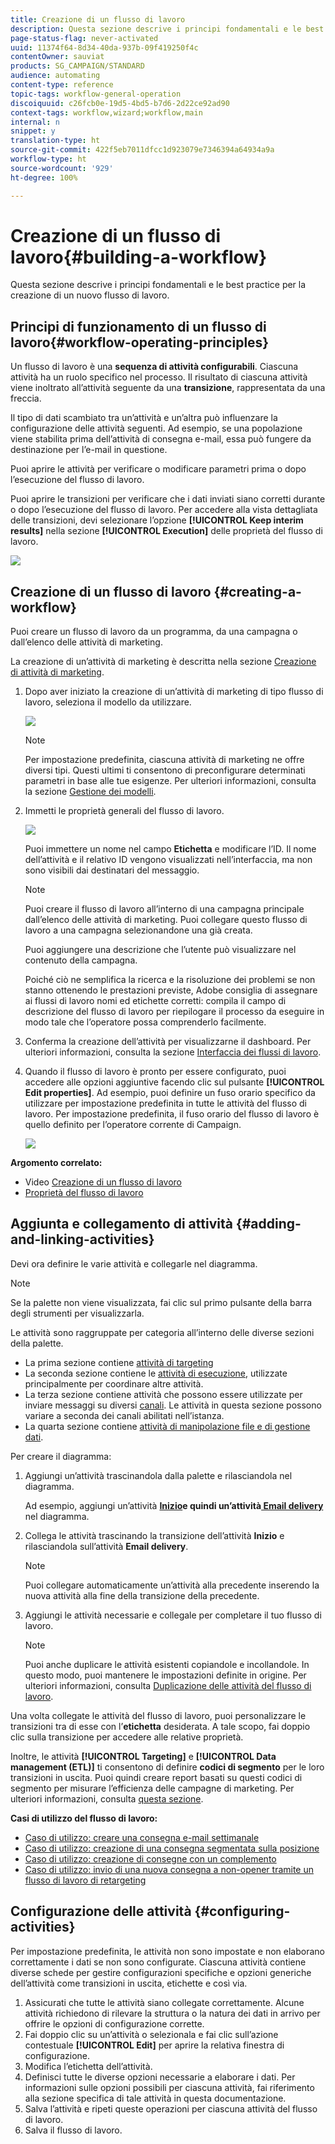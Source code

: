 ```yaml
---
title: Creazione di un flusso di lavoro
description: Questa sezione descrive i principi fondamentali e le best practice per la creazione di un nuovo flusso di lavoro.
page-status-flag: never-activated
uuid: 11374f64-8d34-40da-937b-09f419250f4c
contentOwner: sauviat
products: SG_CAMPAIGN/STANDARD
audience: automating
content-type: reference
topic-tags: workflow-general-operation
discoiquuid: c26fcb0e-19d5-4bd5-b7d6-2d22ce92ad90
context-tags: workflow,wizard;workflow,main
internal: n
snippet: y
translation-type: ht
source-git-commit: 422f5eb7011dfcc1d923079e7346394a64934a9a
workflow-type: ht
source-wordcount: '929'
ht-degree: 100%

---
```



# Creazione di un flusso di lavoro{#building-a-workflow}

Questa sezione descrive i principi fondamentali e le best practice per la creazione di un nuovo flusso di lavoro.

## Principi di funzionamento di un flusso di lavoro{#workflow-operating-principles}

Un flusso di lavoro è una **sequenza di attività configurabili**. Ciascuna attività ha un ruolo specifico nel processo. Il risultato di ciascuna attività viene inoltrato all’attività seguente da una **transizione**, rappresentata da una freccia.

Il tipo di dati scambiato tra un’attività e un’altra può influenzare la configurazione delle attività seguenti. Ad esempio, se una popolazione viene stabilita prima dell’attività di consegna e-mail, essa può fungere da destinazione per l’e-mail in questione.

Puoi aprire le attività per verificare o modificare parametri prima o dopo l’esecuzione del flusso di lavoro.

Puoi aprire le transizioni per verificare che i dati inviati siano corretti durante o dopo l’esecuzione del flusso di lavoro. Per accedere alla vista dettagliata delle transizioni, devi selezionare l’opzione **[!UICONTROL Keep interim results]** nella sezione **[!UICONTROL Execution]** delle proprietà del flusso di lavoro.

![](assets/workflow_overview.png)


## Creazione di un flusso di lavoro {#creating-a-workflow}

Puoi creare un flusso di lavoro da un programma, da una campagna o dall’elenco delle attività di marketing.

La creazione di un’attività di marketing è descritta nella sezione [Creazione di attività di marketing](../../start/using/marketing-activities.md#creating-a-marketing-activity).

1. Dopo aver iniziato la creazione di un’attività di marketing di tipo flusso di lavoro, seleziona il modello da utilizzare.

   ![](assets/workflow_creation_1.png)

   >[!NOTE]
   >
   >Per impostazione predefinita, ciascuna attività di marketing ne offre diversi tipi. Questi ultimi ti consentono di preconfigurare determinati parametri in base alle tue esigenze. Per ulteriori informazioni, consulta la sezione [Gestione dei modelli](../../start/using/marketing-activity-templates.md).

1. Immetti le proprietà generali del flusso di lavoro.

   ![](assets/workflow_creation_2.png)

   Puoi immettere un nome nel campo **Etichetta** e modificare l’ID. Il nome dell’attività e il relativo ID vengono visualizzati nell’interfaccia, ma non sono visibili dai destinatari del messaggio.

   >[!NOTE]
   >
   >Puoi creare il flusso di lavoro all’interno di una campagna principale dall’elenco delle attività di marketing. Puoi collegare questo flusso di lavoro a una campagna selezionandone una già creata.

   Puoi aggiungere una descrizione che l’utente può visualizzare nel contenuto della campagna.

   Poiché ciò ne semplifica la ricerca e la risoluzione dei problemi se non stanno ottenendo le prestazioni previste, Adobe consiglia di assegnare ai flussi di lavoro nomi ed etichette corretti: compila il campo di descrizione del flusso di lavoro per riepilogare il processo da eseguire in modo tale che l’operatore possa comprenderlo facilmente.

1. Conferma la creazione dell’attività per visualizzarne il dashboard. Per ulteriori informazioni, consulta la sezione [Interfaccia dei flussi di lavoro](../../automating/using/workflow-interface.md).

1. Quando il flusso di lavoro è pronto per essere configurato, puoi accedere alle opzioni aggiuntive facendo clic sul pulsante **[!UICONTROL Edit properties]**. Ad esempio, puoi definire un fuso orario specifico da utilizzare per impostazione predefinita in tutte le attività del flusso di lavoro. Per impostazione predefinita, il fuso orario del flusso di lavoro è quello definito per l’operatore corrente di Campaign.

   ![](assets/workflow_properties.png)

**Argomento correlato:**

* Video [Creazione di un flusso di lavoro](https://docs.adobe.com/content/help/it-IT/campaign-standard/using/managing-processes-and-data/workflow-general-operation/building-a-workflow.html)
* [Proprietà del flusso di lavoro](../../automating/using/managing-execution-options.md)

## Aggiunta e collegamento di attività {#adding-and-linking-activities}

Devi ora definire le varie attività e collegarle nel diagramma.

>[!NOTE]
>
>Se la palette non viene visualizzata, fai clic sul primo pulsante della barra degli strumenti per visualizzarla.

Le attività sono raggruppate per categoria all’interno delle diverse sezioni della palette.

* La prima sezione contiene [attività di targeting](../../automating/using/about-targeting-activities.md)
* La seconda sezione contiene le [attività di esecuzione](../../automating/using/about-execution-activities.md), utilizzate principalmente per coordinare altre attività.
* La terza sezione contiene attività che possono essere utilizzate per inviare messaggi su diversi [canali](../../automating/using/about-channel-activities.md). Le attività in questa sezione possono variare a seconda dei canali abilitati nell’istanza.
* La quarta sezione contiene [attività di manipolazione file e di gestione dati](../../automating/using/about-data-management-activities.md).

Per creare il diagramma:

1. Aggiungi un’attività trascinandola dalla palette e rilasciandola nel diagramma.

   Ad esempio, aggiungi un’attività **[Inizio](../../automating/using/start-and-end.md)**e quindi un’attività**[ Email delivery](../../automating/using/email-delivery.md)** nel diagramma.

1. Collega le attività trascinando la transizione dell’attività **Inizio** e rilasciandola sull’attività **Email delivery**.

   >[!NOTE]
   >
   >Puoi collegare automaticamente un’attività alla precedente inserendo la nuova attività alla fine della transizione della precedente.

1. Aggiungi le attività necessarie e collegale per completare il tuo flusso di lavoro.

   >[!NOTE]
   >
   >Puoi anche duplicare le attività esistenti copiandole e incollandole. In questo modo, puoi mantenere le impostazioni definite in origine. Per ulteriori informazioni, consulta [Duplicazione delle attività del flusso di lavoro](../../automating/using/workflow-interface.md#duplicating-workflow-activities).

Una volta collegate le attività del flusso di lavoro, puoi personalizzare le transizioni tra di esse con l’**etichetta** desiderata. A tale scopo, fai doppio clic sulla transizione per accedere alle relative proprietà.

Inoltre, le attività **[!UICONTROL Targeting]** e **[!UICONTROL Data management (ETL)]** ti consentono di definire **codici di segmento** per le loro transizioni in uscita. Puoi quindi creare report basati su questi codici di segmento per misurare l’efficienza delle campagne di marketing. Per ulteriori informazioni, consulta [questa sezione](../../reporting/using/creating-a-report-workflow-segment.md).

**Casi di utilizzo del flusso di lavoro:**

* [Caso di utilizzo: creare una consegna e-mail settimanale](../../automating/using/workflow-weekly-offer.md)
* [Caso di utilizzo: creazione di una consegna segmentata sulla posizione](../../automating/using/workflow-segmentation-location.md)
* [Caso di utilizzo: creazione di consegne con un complemento](../../automating/using/workflow-created-query-with-complement.md)
* [Caso di utilizzo: invio di una nuova consegna a non-opener tramite un flusso di lavoro di retargeting](../../automating/using/workflow-cross-channel-retargeting.md)

## Configurazione delle attività {#configuring-activities}

Per impostazione predefinita, le attività non sono impostate e non elaborano correttamente i dati se non sono configurate. Ciascuna attività contiene diverse schede per gestire configurazioni specifiche e opzioni generiche dell’attività come transizioni in uscita, etichette e così via.

1. Assicurati che tutte le attività siano collegate correttamente. Alcune attività richiedono di rilevare la struttura o la natura dei dati in arrivo per offrire le opzioni di configurazione corrette.
1. Fai doppio clic su un’attività o selezionala e fai clic sull’azione contestuale **[!UICONTROL Edit]** per aprire la relativa finestra di configurazione.
1. Modifica l’etichetta dell’attività.
1. Definisci tutte le diverse opzioni necessarie a elaborare i dati. Per informazioni sulle opzioni possibili per ciascuna attività, fai riferimento alla sezione specifica di tale attività in questa documentazione.
1. Salva l’attività e ripeti queste operazioni per ciascuna attività del flusso di lavoro.
1. Salva il flusso di lavoro.
